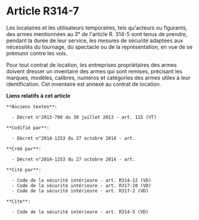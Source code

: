 # Article R314-7

Les locataires et les utilisateurs temporaires, tels qu'acteurs ou figurants, des armes mentionnées au 3° de l'article R.
314-5 sont tenus de prendre, pendant la durée de leur service, les mesures de sécurité adaptées aux nécessités du tournage,
du spectacle ou de la représentation, en vue de se prémunir contre les vols. 

Pour tout contrat de location, les entreprises propriétaires des armes doivent dresser un inventaire des armes qui sont
remises, précisant les marques, modèles, calibres, numéros et catégories des armes utiles à leur identification. Cet
inventaire est annexé au contrat de location.

**Liens relatifs à cet article**

	**Anciens textes**:

	  - Décret n°2013-700 du 30 juillet 2013 - art. 115 (VT)

	**Codifié par**:

	  - Décret n°2014-1253 du 27 octobre 2014 - art.

	**Créé par**:

	  - Décret n°2014-1253 du 27 octobre 2014 - art.

	**Cité par**:

	  - Code de la sécurité intérieure - art. R314-12 (VD)
	  - Code de la sécurité intérieure - art. R317-10 (VD)
	  - Code de la sécurité intérieure - art. R317-2 (VD)

	**Cite**:

	  - Code de la sécurité intérieure - art. R314-5 (VD)
